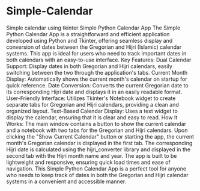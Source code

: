 # Simple-Calendar
Simple calendar using tkinter
Simple Python Calendar App The Simple Python Calendar App is a straightforward and efficient application developed using Python and Tkinter, offering seamless display and conversion of dates between the Gregorian and Hijri (Islamic) calendar systems. This app is ideal for users who need to track important dates in both calendars with an easy-to-use interface.  Key Features: Dual Calendar Support: Display dates in both Gregorian and Hijri calendars, easily switching between the two through the application's tabs. Current Month Display: Automatically shows the current month's calendar on startup for quick reference. Date Conversion: Converts the current Gregorian date to its corresponding Hijri date and displays it in an easily readable format. User-Friendly Interface: Utilizes Tkinter's Notebook widget to create separate tabs for Gregorian and Hijri calendars, providing a clean and organized layout. Text-Based Calendar Display: Uses a text widget to display the calendar, ensuring that it is clear and easy to read. How It Works: The main window contains a button to show the current calendar and a notebook with two tabs for the Gregorian and Hijri calendars. Upon clicking the "Show Current Calendar" button or starting the app, the current month's Gregorian calendar is displayed in the first tab. The corresponding Hijri date is calculated using the hijri_converter library and displayed in the second tab with the Hijri month name and year. The app is built to be lightweight and responsive, ensuring quick load times and ease of navigation. This Simple Python Calendar App is a perfect tool for anyone who needs to keep track of dates in both the Gregorian and Hijri calendar systems in a convenient and accessible manner.
